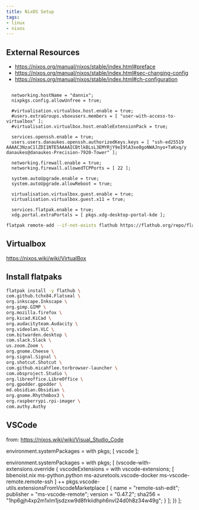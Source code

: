 ```yaml
---
title: NixOS Setup
tags:
- linux
- nixos
---
```


## External Resources

- <https://nixos.org/manual/nixos/stable/index.html#preface>
- <https://nixos.org/manual/nixos/stable/index.html#sec-changing-config>
- <https://nixos.org/manual/nixos/stable/index.html#ch-configuration>


```

  networking.hostName = "dannix";
  nixpkgs.config.allowUnfree = true;

  #virtualisation.virtualbox.host.enable = true;
  #users.extraGroups.vboxusers.members = [ "user-with-access-to-virtualbox" ];
  #virtualisation.virtualbox.host.enableExtensionPack = true;

  services.openssh.enable = true;
  users.users.danaukes.openssh.authorizedKeys.keys = [ "ssh-ed25519 AAAAC3NzaC1lZDI1NTE5AAAAICBtlkBLsL3EMYRjY9eI9lA3xe8goNWAJnyo+TaKxq/y danaukes@danaukes-Precision-7920-Tower" ];

  networking.firewall.enable = true;
  networking.firewall.allowedTCPPorts = [ 22 ];

  system.autoUpgrade.enable = true;
  system.autoUpgrade.allowReboot = true;

  virtualisation.virtualbox.guest.enable = true;
  virtualisation.virtualbox.guest.x11 = true;

  services.flatpak.enable = true;
  xdg.portal.extraPortals = [ pkgs.xdg-desktop-portal-kde ];

```


```bash
flatpak remote-add --if-not-exists flathub https://flathub.org/repo/flathub.flatpakrepo
```

## Virtualbox

https://nixos.wiki/wiki/VirtualBox

## Install flatpaks

```bash
flatpak install -y flathub \
com.github.tchx84.Flatseal \
org.inkscape.Inkscape \
org.gimp.GIMP \
org.mozilla.firefox \
org.kicad.KiCad \
org.audacityteam.Audacity \
org.videolan.VLC \
com.bitwarden.desktop \
com.slack.Slack \
us.zoom.Zoom \
org.gnome.Cheese \
org.signal.Signal \
org.shotcut.Shotcut \
com.github.micahflee.torbrowser-launcher \
com.obsproject.Studio \
org.libreoffice.LibreOffice \
org.gpodder.gpodder \
md.obsidian.Obsidian \
org.gnome.Rhythmbox3 \
org.raspberrypi.rpi-imager \
com.authy.Authy
```

## VSCode

from: <https://nixos.wiki/wiki/Visual_Studio_Code>


environment.systemPackages = with pkgs; [ vscode ];

environment.systemPackages = with pkgs; [
  (vscode-with-extensions.override {
    vscodeExtensions = with vscode-extensions; [
      bbenoist.nix
      ms-python.python
      ms-azuretools.vscode-docker
      ms-vscode-remote.remote-ssh
    ] ++ pkgs.vscode-utils.extensionsFromVscodeMarketplace [
      {
        name = "remote-ssh-edit";
        publisher = "ms-vscode-remote";
        version = "0.47.2";
        sha256 = "1hp6gjh4xp2m1xlm1jsdzxw9d8frkiidhph6nvl24d0h8z34w49g";
      }
    ];
  })
];
